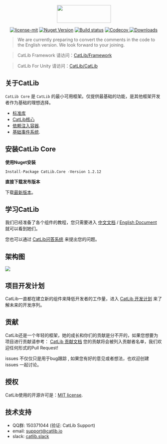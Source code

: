 <p align="center"><img width="173" height="57" src="http://catlib.io/images/logo.txt.png"></p>

<p align="center">
<a href="https://github.com/Catlib/Core/blob/master/LICENSE"><img src="https://img.shields.io/badge/license-MIT-blue.svg" title="license-mit" /></a>
<a href="https://www.nuget.org/packages/catlib.core/"><img src="https://badge.fury.io/nu/catlib.core.svg" title="Nuget Version" /></a>
<a href="https://ci.appveyor.com/project/catlib/core"><img src="https://ci.appveyor.com/api/projects/status/tk3o571mwbw2rykj?svg=true" title="Build status"/></a>
<a href="https://codecov.io/gh/CatLib/Core">
  <img src="https://codecov.io/gh/CatLib/Core/branch/master/graph/badge.svg" alt="Codecov" />
</a>
<a href="https://github.com/CatLib/Core/releases">
  <img src="https://img.shields.io/nuget/dt/CatLib.Core.svg" alt="Downloads" />
</a>
</p>

> We are currently preparing to convert the comments in the code to the English version. We look forward to your joining.

> CatLib Framework 请访问：[CatLib/Framework](https://github.com/CatLib/Framework)

> CatLib For Unity 请访问：[CatLib/CatLib](https://github.com/CatLib/CatLib)

## 关于CatLib

`CatLib Core` 是 `CatLib` 的最小可用框架。仅提供最基础的功能，是其他框架开发者作为基础的理想选择。

- [标准库](http://catlib.io/v1/guide/support.html)
- [CatLib核心](http://catlib.io/v1/guide/application.html)
- [依赖注入容器](http://catlib.io/v1/guide/container.html).
- [基础事件系统](http://catlib.io/v1/guide/events.html).

## 安装CatLib Core

**使用Nuget安装**

```PM
Install-Package CatLib.Core -Version 1.2.12
```

**直接下载发布版本**

下载[最新版本](https://github.com/CatLib/Core/releases)。

## 学习CatLib

我们已经准备了各个组件的教程，您只需要进入 [中文文档](http://catlib.io) / [English Document](http://en.catlib.io) 就可以看到她们。

您也可以通过 [CatLib问答系统](http://ask.catlib.io) 来提出您的问题。

## 架构图
![](http://catlib.io/images/architecture-diagram.svg)

## 项目开发计划

CatLib一直都在建立新的组件来降低开发者的工作量，进入 [CatLib 开发计划](https://www.teambition.com/project/589ce998907a7b661c86de9c/tasks/scrum/589ce9aadf254b9870a7ac90) 来了解未来的开发序列。

## 贡献

CatLib还是一个年轻的框架，她的成长和你们的贡献是分不开的，如果您想要为项目进行贡献请参考： [CatLib 贡献文档](http://catlib.io/v1/guide/contribution.html) 您的贡献将会被列入贡献者名单，我们欢迎任何形式的Pull Request!

issues 不仅仅只是用于bug跟踪 , 如果您有好的意见或者想法，也欢迎创建 issues 一起讨论。

## 授权

CatLib使用的开源许可是：[MIT license](http://opensource.org/licenses/MIT).

## 技术支持

* QQ群: 150371044 (验证: CatLib Support)
* email: support@catlib.io
* slack: [catlib.slack](https://catlib.slack.com/messages/internals/)
